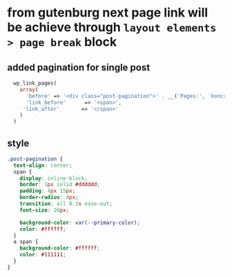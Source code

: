 # from gutenburg next page link will be achieve through `layout elements > page break` block
## added pagination for single post
~~~php
  wp_link_pages(
    array(
      'before' => '<div class="post-pagination">' . __('Pages:', 'koncreate'), 'after'  => '</div>',
      'link_before'      => '<span>',
     'link_after'       => '</span>'
    )
  )
~~~

## style

~~~css
.post-pagination {
  text-align: center;
  span {
    display: inline-block;
    border: 1px solid #dddddd;
    padding: 4px 15px;
    border-radius: 4px;
    transition: all 0.3s ease-out;
    font-size: 20px;

    background-color: var(--primary-color);
    color: #ffffff;
  }
  a span {
    background-color: #ffffff;
    color: #111111;
  }
}

~~~
